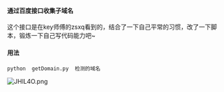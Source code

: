 #### 通过百度接口收集子域名

这个接口是在key师傅的zsxq看到的，结合了一下自己平常的习惯，改了一下脚本，锻炼一下自己写代码能力吧~

#### 用法

`python  getDomain.py  检测的域名`

![JHlL4O.png](https://s1.ax1x.com/2020/04/29/JHlL4O.png)